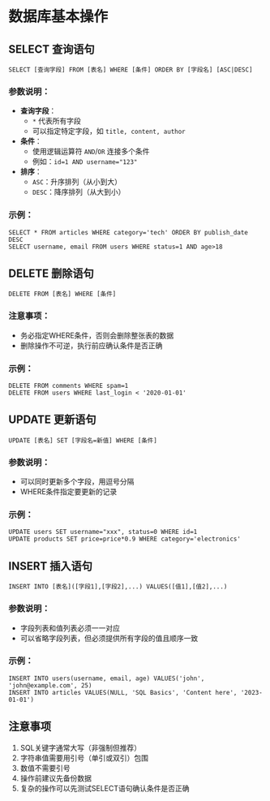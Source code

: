 # **数据库基本操作**

## SELECT 查询语句

```
SELECT [查询字段] FROM [表名] WHERE [条件] ORDER BY [字段名] [ASC|DESC]
```

### 参数说明：

- **查询字段**：
  - `*` 代表所有字段
  - 可以指定特定字段，如 `title, content, author`
- **条件**：
  - 使用逻辑运算符 `AND`/`OR` 连接多个条件
  - 例如：`id=1 AND username="123"`
- **排序**：
  - `ASC`：升序排列（从小到大）
  - `DESC`：降序排列（从大到小）

### 示例：

```
SELECT * FROM articles WHERE category='tech' ORDER BY publish_date DESC
SELECT username, email FROM users WHERE status=1 AND age>18
```

## DELETE 删除语句

```
DELETE FROM [表名] WHERE [条件]
```

### 注意事项：

- 务必指定WHERE条件，否则会删除整张表的数据
- 删除操作不可逆，执行前应确认条件是否正确

### 示例：

```
DELETE FROM comments WHERE spam=1
DELETE FROM users WHERE last_login < '2020-01-01'
```

## UPDATE 更新语句

```
UPDATE [表名] SET [字段名=新值] WHERE [条件]
```

### 参数说明：

- 可以同时更新多个字段，用逗号分隔
- WHERE条件指定要更新的记录

### 示例：

```
UPDATE users SET username="xxx", status=0 WHERE id=1
UPDATE products SET price=price*0.9 WHERE category='electronics'
```

## INSERT 插入语句

```
INSERT INTO [表名]([字段1],[字段2],...) VALUES([值1],[值2],...)
```

### 参数说明：

- 字段列表和值列表必须一一对应
- 可以省略字段列表，但必须提供所有字段的值且顺序一致

### 示例：

```
INSERT INTO users(username, email, age) VALUES('john', 'john@example.com', 25)
INSERT INTO articles VALUES(NULL, 'SQL Basics', 'Content here', '2023-01-01')
```

## 注意事项

1. SQL关键字通常大写（非强制但推荐）
2. 字符串值需要用引号（单引或双引）包围
3. 数值不需要引号
4. 操作前建议先备份数据
5. 复杂的操作可以先测试SELECT语句确认条件是否正确